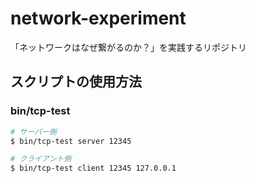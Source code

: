 # network-experiment
「ネットワークはなぜ繋がるのか？」を実践するリポジトリ

## スクリプトの使用方法
### bin/tcp-test
```bash
# サーバー側
$ bin/tcp-test server 12345

# クライアント側
$ bin/tcp-test client 12345 127.0.0.1
```
